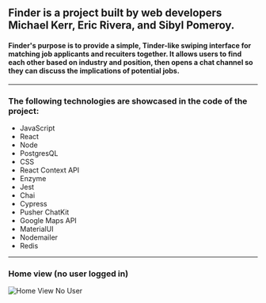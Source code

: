 ## Finder is a project built by web developers Michael Kerr, Eric Rivera, and Sibyl Pomeroy.

#### Finder's purpose is to provide a simple, Tinder-like swiping interface for matching job applicants and recuiters together. It allows users to find each other based on industry and position, then opens a chat channel so they can discuss the implications of potential jobs.

***

### The following technologies are showcased in the code of the project:
- JavaScript
- React
- Node
- PostgresQL
- CSS
- React Context API
- Enzyme
- Jest
- Chai
- Cypress
- Pusher ChatKit
- Google Maps API
- MaterialUI
- Nodemailer
- Redis

***

### Home view (no user logged in)

![Home View No User](media/homenouser.jpg?raw=true)




